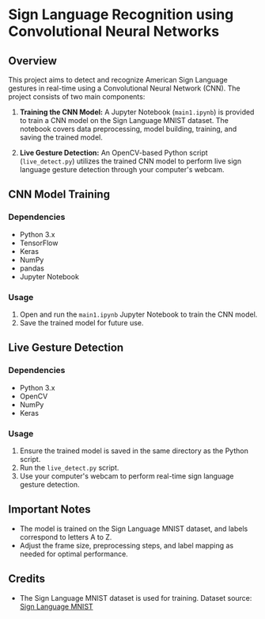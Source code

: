 # Sign Language Recognition using Convolutional Neural Networks

## Overview

This project aims to detect and recognize American Sign Language gestures in real-time using a Convolutional Neural Network (CNN). The project consists of two main components: 

1. **Training the CNN Model:** A Jupyter Notebook (`main1.ipynb`) is provided to train a CNN model on the Sign Language MNIST dataset. The notebook covers data preprocessing, model building, training, and saving the trained model.

2. **Live Gesture Detection:** An OpenCV-based Python script (`live_detect.py`) utilizes the trained CNN model to perform live sign language gesture detection through your computer's webcam.

## CNN Model Training

### Dependencies
- Python 3.x
- TensorFlow
- Keras
- NumPy
- pandas
- Jupyter Notebook

### Usage
1. Open and run the `main1.ipynb` Jupyter Notebook to train the CNN model.
2. Save the trained model for future use.

## Live Gesture Detection

### Dependencies
- Python 3.x
- OpenCV
- NumPy
- Keras

### Usage
1. Ensure the trained model is saved in the same directory as the Python script.
2. Run the `live_detect.py` script.
3. Use your computer's webcam to perform real-time sign language gesture detection.

## Important Notes
- The model is trained on the Sign Language MNIST dataset, and labels correspond to letters A to Z.
- Adjust the frame size, preprocessing steps, and label mapping as needed for optimal performance.

## Credits
- The Sign Language MNIST dataset is used for training. Dataset source: [Sign Language MNIST](https://www.kaggle.com/datamunge/sign-language-mnist)
